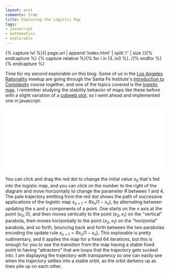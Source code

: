 ```yaml
---
layout: post
comments: true
title: Exploring the Logistic Map
tags:
- javascript
- mathematics
- explorable
---
```


{% capture lvl %}{{ page.url | append:'index.html' | split:'/' | size }}{% endcapture %}
{% capture relative %}{% for i in (3..lvl) %}../{% endfor %}{% endcapture %}

Time for my second explorable on this blog.
Some of us in the [Los Angeles Rationality](https://losangelesrationality.com/) meetup are going through the Santa Fe Institute's [Introduction to Complexity](https://www.complexityexplorer.org/courses/144-introduction-to-complexity) course together, and one of the topics covered is the [logistic map](https://en.wikipedia.org/wiki/Logistic_map).
I remember studying the stability behavior of maps like these before with a slight variation of a [cobweb plot](https://en.wikipedia.org/wiki/Cobweb_plot), so I went ahead and implemented one in javascript:

<div id="demo">
  <svg viewBox="0 0 550 220" style="background:white">
  </svg>
</div>

You can click and drag the red dot to change the initial value $x_0$ that's fed into the logistic map, and you can click on the number to the right of the diagram and move horizontally to change the parameter $R$ between 1 and 4.
The pale trajectory emitting from the red dot shows the path of successive applications of the logistic map $x_{n+1}=Rx_n(1-x_n)$, by alternating between updating the x and y components of a point.
One starts on the x axis at the point $(x_0,0)$, and then moves vertically to the point $(x_0,x_1)$ on the "vertical" parabola, then moves horizontally to the point $(x_2,x_1)$ on the "horizontal" parabola, and so forth, bouncing back and forth between the two parabolas encoding the update rule $x_{n+1}=Rx_n(1-x_n)$.
This explorable is pretty rudimentary, and it applies the map for a fixed 64 iterations, but this is enough for you to see the transition from the map having a stable fixed point to having "attractors" that are loops that the trajectory gets sucked into.
I am displaying the trajectory with transparency so one can easily see when the trajectory settles into a stable orbit, as the orbit darkens up as lines pile up on each other.

<script src="https://d3js.org/d3.v4.min.js"></script>
<script src="{{ relative }}js/blog/2023-01-02-logistic-map.js"></script>
